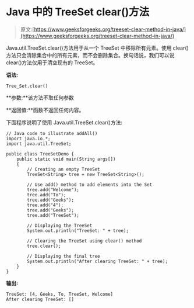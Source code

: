 # Java 中的 TreeSet clear()方法

> 原文:[https://www.geeksforgeeks.org/treeset-clear-method-in-java/](https://www.geeksforgeeks.org/treeset-clear-method-in-java/)

Java.util.TreeSet.clear()方法用于从一个 TreeSet 中移除所有元素。使用 clear()方法只会清除集合中的所有元素，而不会删除集合。换句话说，我们可以说 clear()方法仅用于清空现有的 TreeSet。

**语法:**

```
Tree_Set.clear()
```

**参数:**该方法不取任何参数

**返回值:**函数不返回任何内容。

下面程序说明了使用 Java.util.TreeSet.clear()方法:

```
// Java code to illustrate addAll()
import java.io.*;
import java.util.TreeSet;

public class TreeSetDemo {
    public static void main(String args[])
    {
        // Creating an empty TreeSet
        TreeSet<String> tree = new TreeSet<String>();

        // Use add() method to add elements into the Set
        tree.add("Welcome");
        tree.add("To");
        tree.add("Geeks");
        tree.add("4");
        tree.add("Geeks");
        tree.add("TreeSet");

        // Displaying the TreeSet
        System.out.println("TreeSet: " + tree);

        // Clearing the TreeSet using clear() method
        tree.clear();

        // Displaying the final tree
        System.out.println("After clearing TreeSet: " + tree);
    }
}
```

**输出:**

```
TreeSet: [4, Geeks, To, TreeSet, Welcome]
After clearing TreeSet: []

```